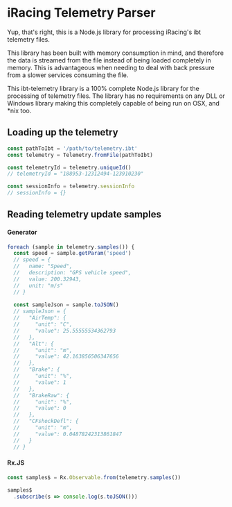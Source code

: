 # iRacing Telemetry Parser

Yup, that's right, this is a Node.js library for processing iRacing's ibt telemetry files.

This library has been built with memory consumption in mind, and therefore the data is streamed from the file
instead of being loaded completely in memory. This is advantageous when needing to deal with back pressure from
a slower services consuming the file.

This ibt-telemetry library is a 100% complete Node.js library for the processing of telemetry files. The library has
no requirements on any DLL or Windows library making this completely capable of being run on OSX, and *nix too.

## Loading up the telemetry

```javascript
const pathToIbt = '/path/to/telemetry.ibt'
const telemetry = Telemetry.fromFile(pathToIbt)

const telemetryId = telemetry.uniqueId()
// telemetryId = "188953-12312494-123910230"

const sessionInfo = telemetry.sessionInfo
// sessionInfo = {}
```

## Reading telemetry update samples

#### Generator
```javascript
foreach (sample in telemetry.samples()) {
  const speed = sample.getParam('speed')
  // speed = {
  //   name: "Speed",
  //   description: "GPS vehicle speed",
  //   value: 200.32943,
  //   unit: "m/s"
  // }
  
  const sampleJson = sample.toJSON()
  // sampleJson = {
  //   "AirTemp": {
  //     "unit": "C",
  //     "value": 25.55555534362793
  //   },
  //   "Alt": {
  //     "unit": "m",
  //     "value": 42.163856506347656
  //   },
  //   "Brake": {
  //     "unit": "%",
  //     "value": 1
  //   },
  //   "BrakeRaw": {
  //     "unit": "%",
  //     "value": 0
  //   },
  //   "CFshockDefl": {
  //     "unit": "m",
  //     "value": 0.04878242313861847
  //   }
  // }
```

#### Rx.JS
```javascript
const samples$ = Rx.Observable.from(telemetry.samples())

samples$
  .subscribe(s => console.log(s.toJSON()))
```

